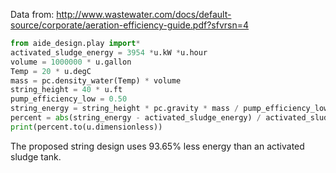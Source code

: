 Data from: http://www.wastewater.com/docs/default-source/corporate/aeration-efficiency-guide.pdf?sfvrsn=4
```python
from aide_design.play import*
activated_sludge_energy = 3954 *u.kW *u.hour
volume = 1000000 * u.gallon
Temp = 20 * u.degC
mass = pc.density_water(Temp) * volume
string_height = 40 * u.ft
pump_efficiency_low = 0.50
string_energy = string_height * pc.gravity * mass / pump_efficiency_low
percent = abs(string_energy - activated_sludge_energy) / activated_sludge_energy * 100
print(percent.to(u.dimensionless))
```
The proposed string design uses 93.65% less energy than an activated sludge tank. 
